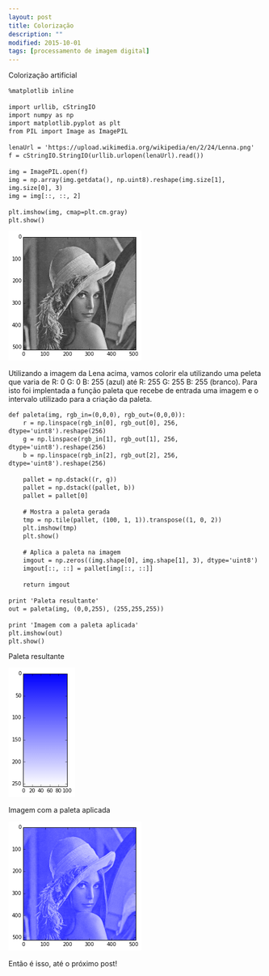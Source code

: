 ```yaml
---
layout: post
title: Colorização
description: ""
modified: 2015-10-01
tags: [processamento de imagem digital]
---
```


Colorização artificial


    %matplotlib inline
    
    import urllib, cStringIO
    import numpy as np
    import matplotlib.pyplot as plt
    from PIL import Image as ImagePIL
    
    lenaUrl = 'https://upload.wikimedia.org/wikipedia/en/2/24/Lenna.png'
    f = cStringIO.StringIO(urllib.urlopen(lenaUrl).read())
    
    img = ImagePIL.open(f)
    img = np.array(img.getdata(), np.uint8).reshape(img.size[1], img.size[0], 3)
    img = img[::, ::, 2]
    
    plt.imshow(img, cmap=plt.cm.gray)
    plt.show()


![png](/images/posts/colorizacao/output_1_0.png)


Utilizando a imagem da Lena acima, vamos colorir ela utilizando uma peleta que varia de R: 0 G: 0 B: 255 (azul) até R: 255 G: 255 B: 255 (branco). Para isto foi implentada a função paleta que recebe de entrada uma imagem e o intervalo utilizado para a criação da paleta.


    def paleta(img, rgb_in=(0,0,0), rgb_out=(0,0,0)):
        r = np.linspace(rgb_in[0], rgb_out[0], 256, dtype='uint8').reshape(256)
        g = np.linspace(rgb_in[1], rgb_out[1], 256, dtype='uint8').reshape(256)
        b = np.linspace(rgb_in[2], rgb_out[2], 256, dtype='uint8').reshape(256)
        
        pallet = np.dstack((r, g))
        pallet = np.dstack((pallet, b))
        pallet = pallet[0]
        
        # Mostra a paleta gerada
        tmp = np.tile(pallet, (100, 1, 1)).transpose((1, 0, 2))
        plt.imshow(tmp)
        plt.show()
        
        # Aplica a paleta na imagem
        imgout = np.zeros((img.shape[0], img.shape[1], 3), dtype='uint8')
        imgout[::, ::] = pallet[img[::, ::]]
        
        return imgout
    
    print 'Paleta resultante'
    out = paleta(img, (0,0,255), (255,255,255))
    
    print 'Imagem com a paleta aplicada'
    plt.imshow(out)
    plt.show()
    

Paleta resultante

![png](/images/posts/colorizacao/output_3_1.png)

Imagem com a paleta aplicada

![png](/images/posts/colorizacao/output_3_3.png)

Então é isso, até o próximo post!